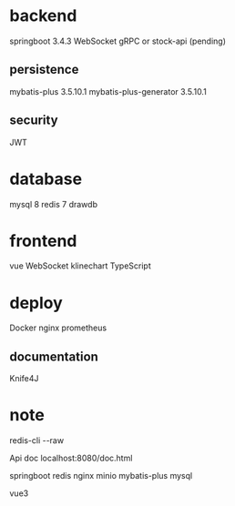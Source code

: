 # backend
springboot 3.4.3
WebSocket
gRPC or stock-api    (pending)

## persistence
mybatis-plus 3.5.10.1
mybatis-plus-generator 3.5.10.1

## security
JWT

# database
mysql 8
redis 7
drawdb

# frontend
vue
WebSocket
klinechart
TypeScript

# deploy
Docker
nginx
prometheus

## documentation
Knife4J

# note
redis-cli --raw

Api doc
localhost:8080/doc.html

springboot redis nginx minio mybatis-plus mysql

vue3

